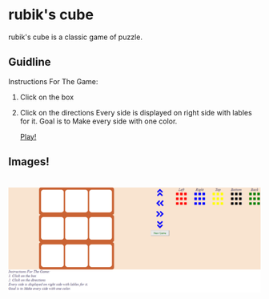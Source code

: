 # rubik's cube

rubik's cube is a classic game of puzzle.

## Guidline

Instructions For The Game:
1. Click on the box
2. Click on the directions
Every side is displayed on right side with lables for it.
Goal is to Make every side with one color.


   [Play!](https://alltherath.github.io/rubics/)

## Images!
   
# [![Home - Desktop View](/rubics-home.PNG)](https://alltherath.github.io/rubics/)


